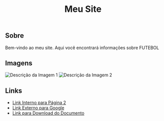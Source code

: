 <!DOCTYPE html>
<html lang="pt">
<head>
    <meta charset="UTF-8">
    <meta name="viewport" content="width=device-width, initial-scale=1.0">
    <title>Meu Site</title>
    <link rel="stylesheet" href="styles.css">
</head>
<body>
    <header>
        <h1>Meu Site</h1>
    </header>
    <div class="container">
        <section>
            <h2>Sobre</h2>
            <p>Bem-vindo ao meu site. Aqui você encontrará informações sobre FUTEBOL </p>
        </section>
        <section>
            <h2>Imagens</h2>
            <img src="imagem1.jpg" alt="Descrição da Imagem 1">
            <img src="imagem2.jpg" alt="Descrição da Imagem 2">
        </section>
        <section>
            <h2>Links</h2>
            <ul>
                <li><a href="pagina2.html">Link Interno para Página 2</a></li>
                <li><a href="https://www.google.com" target="_blank">Link Externo para Google</a></li>
                <li><a href="documento.pdf" download>Link para Download do Documento</a></li>
            </ul>
        </section>
    </div>
</body>
</html>
